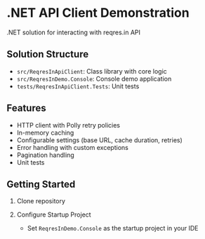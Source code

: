# .NET API Client Demonstration

.NET solution for interacting with reqres.in API

## Solution Structure
- `src/ReqresInApiClient`: Class library with core logic
- `src/ReqresInDemo.Console`: Console demo application
- `tests/ReqresInApiClient.Tests`: Unit tests

## Features
- HTTP client with Polly retry policies
- In-memory caching
- Configurable settings (base URL, cache duration, retries)
- Error handling with custom exceptions
- Pagination handling
- Unit tests

## Getting Started

1. Clone repository

2. Configure Startup Project
   - Set `ReqresInDemo.Console` as the startup project in your IDE
